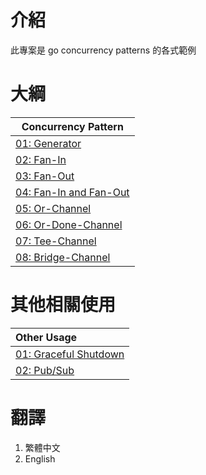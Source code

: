 # 介紹

此專案是 go concurrency patterns 的各式範例

# 大綱

| Concurrency Pattern                           |
|-----------------------------------------------|
 | [01: Generator](./01-generator)               | 
 | [02: Fan-In](./02-fan-in)                     | 
 | [03: Fan-Out](./03-fan-out)                   | 
 | [04: Fan-In and Fan-Out](./04-fan-in-fan-out) |
 | [05: Or-Channel](./05-or-channel)             |
 | [06: Or-Done-Channel](./06-or-done-channel)   |
 | [07: Tee-Channel](./07-tee-channel)           |
 | [08: Bridge-Channel](./08-bridge-channel)     |

# 其他相關使用

| Other Usage                                  |
|:---------------------------------------------|
| [01: Graceful Shutdown](./other/01-graceful) | 
| [02: Pub/Sub](./other/02-pub-sub)            | 


# 翻譯

1. 繁體中文
2. English